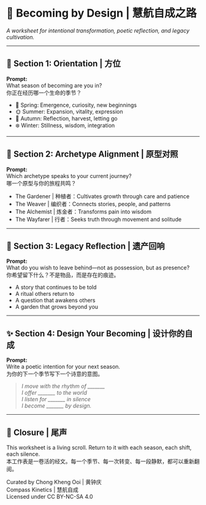 # 🌿 Becoming by Design | 慧航自成之路

_A worksheet for intentional transformation, poetic reflection, and legacy cultivation._

---

## 🧭 Section 1: Orientation | 方位

**Prompt:**  
What season of becoming are you in?  
你正在经历哪一个生命的季节？

- 🌱 Spring: Emergence, curiosity, new beginnings  
- 🌞 Summer: Expansion, vitality, expression  
- 🍂 Autumn: Reflection, harvest, letting go  
- ❄️ Winter: Stillness, wisdom, integration

---

## 🌱 Section 2: Archetype Alignment | 原型对照

**Prompt:**  
Which archetype speaks to your current journey?  
哪一个原型与你的旅程共鸣？

- The Gardener | 种植者：Cultivates growth through care and patience  
- The Weaver | 编织者：Connects stories, people, and patterns  
- The Alchemist | 炼金者：Transforms pain into wisdom  
- The Wayfarer | 行者：Seeks truth through movement and solitude

---

## 🪷 Section 3: Legacy Reflection | 遗产回响

**Prompt:**  
What do you wish to leave behind—not as possession, but as presence?  
你希望留下什么？不是物品，而是存在的痕迹。

- A story that continues to be told  
- A ritual others return to  
- A question that awakens others  
- A garden that grows beyond you

---

## ✨ Section 4: Design Your Becoming | 设计你的自成

**Prompt:**  
Write a poetic intention for your next season.  
为你的下一个季节写下一个诗意的意图。

> _I move with the rhythm of _______  
> I offer _______ to the world  
> I listen for _______ in silence  
> I become _______ by design._

---

## 📜 Closure | 尾声

This worksheet is a living scroll. Return to it with each season, each shift, each silence.  
本工作表是一卷活的经文。每一个季节、每一次转变、每一段静默，都可以重新翻阅。

Curated by Chong Kheng Ooi | 黄钟庆  
Compass Kinetics | 慧航自成  
Licensed under CC BY-NC-SA 4.0

